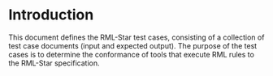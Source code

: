 # Introduction

This document defines the RML-Star test cases, consisting of a collection of test case documents (input and expected output).
The purpose of the test cases is to determine the conformance of tools that execute RML rules to the RML-Star specification. 
